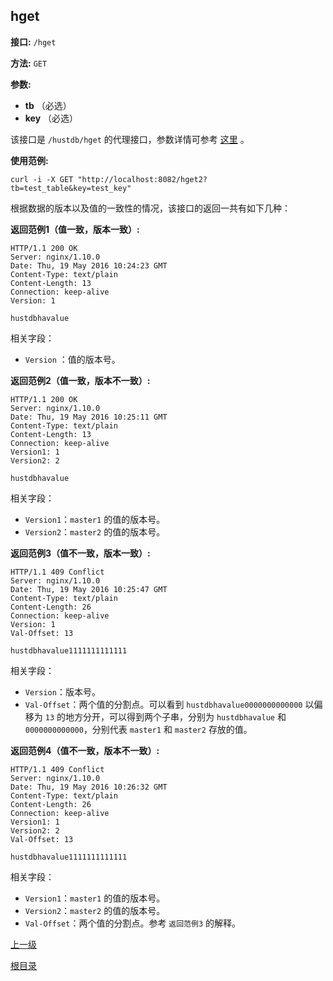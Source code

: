 ## hget ##

**接口:** `/hget`

**方法:** `GET`

**参数:** 

*  **tb** （必选）  
*  **key** （必选）  

该接口是 `/hustdb/hget` 的代理接口，参数详情可参考 [这里](../hustdb/hustdb/hget.md) 。

**使用范例:**

    curl -i -X GET "http://localhost:8082/hget2?tb=test_table&key=test_key"

根据数据的版本以及值的一致性的情况，该接口的返回一共有如下几种：

**返回范例1（值一致，版本一致）:**

    HTTP/1.1 200 OK
    Server: nginx/1.10.0
    Date: Thu, 19 May 2016 10:24:23 GMT
    Content-Type: text/plain
    Content-Length: 13
    Connection: keep-alive
    Version: 1
    
    hustdbhavalue

相关字段：
  
* `Version` ：值的版本号。

**返回范例2（值一致，版本不一致）:**

    HTTP/1.1 200 OK
    Server: nginx/1.10.0
    Date: Thu, 19 May 2016 10:25:11 GMT
    Content-Type: text/plain
    Content-Length: 13
    Connection: keep-alive
    Version1: 1
    Version2: 2
    
    hustdbhavalue

相关字段：

* `Version1`：`master1` 的值的版本号。  
* `Version2`：`master2` 的值的版本号。

**返回范例3（值不一致，版本一致）:**

    HTTP/1.1 409 Conflict
    Server: nginx/1.10.0
    Date: Thu, 19 May 2016 10:25:47 GMT
    Content-Type: text/plain
    Content-Length: 26
    Connection: keep-alive
    Version: 1
    Val-Offset: 13
    
    hustdbhavalue1111111111111

相关字段：

* `Version`：版本号。  
* `Val-Offset`：两个值的分割点。可以看到 `hustdbhavalue0000000000000` 以偏移为 `13` 的地方分开，可以得到两个子串，分别为 `hustdbhavalue` 和 `0000000000000`，分别代表 `master1` 和 `master2` 存放的值。

**返回范例4（值不一致，版本不一致）:**

    HTTP/1.1 409 Conflict
    Server: nginx/1.10.0
    Date: Thu, 19 May 2016 10:26:32 GMT
    Content-Type: text/plain
    Content-Length: 26
    Connection: keep-alive
    Version1: 1
    Version2: 2
    Val-Offset: 13
    
    hustdbhavalue1111111111111

相关字段：

* `Version1`：`master1` 的值的版本号。  
* `Version2`：`master2` 的值的版本号。
* `Val-Offset`：两个值的分割点。参考 `返回范例3` 的解释。

[上一级](../ha.md)

[根目录](../../index.md)
